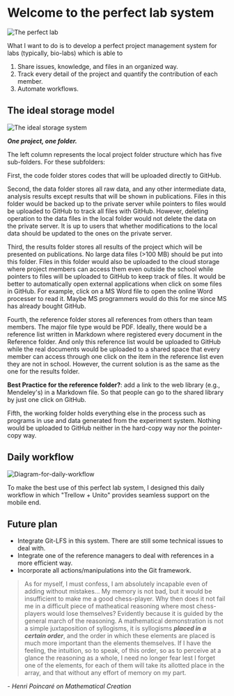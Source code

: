 # Welcome to the perfect lab system
![The perfect lab](https://github.com/young24/Perfect-Lab-System/blob/master/System/Images/diagram-for-the-perfect-lab-system.jpg)

What I want to do is to develop a perfect project management system for labs (typically, bio-labs) which is able to 
1. Share issues, knowledge, and files in an organized way.
2. Track every detail of the project and quantify the contribution of each member.
3. Automate workflows.

## The ideal storage model
![The ideal storage system](https://github.com/young24/Perfect-Lab-System/blob/master/System/Images/Diagram-for-system.jpg)

_**One project, one folder.**_

The left column represents the local project folder structure which has five sub-folders. For these subfolders:

First, the code folder stores codes that will be uploaded directly to GitHub.

Second, the data folder stores all raw data, and any other intermediate data, analysis results except results that will be shown in publications. Files in this folder would be backed up to the private server while pointers to files would be uploaded to GitHub to track all files with GitHub. However, deleting operation to the data files in the local folder would not delete the data on the private server. It is up to users that whether modifications to the local data should be updated to the ones on the private server.

Third, the results folder stores all results of the project which will be presented on publications. No large data files (>100 MB) should be put into this folder. Files in this folder would also be uploaded to the cloud storage where project members can access them even outside the school while pointers to files will be uploaded to GitHub to keep track of files. It would be better to automatically open external applications when click on some files in GitHub. For example, click on a MS Word file to open the online Word processer to read it. Maybe MS programmers would do this for me since MS has already bought GitHub.

Fourth, the reference folder stores all references from others than team members. The major file type would be PDF. Ideally, there would be a reference list written in Markdown where registered every document in the Reference folder. And only this reference list would be uploaded to GitHub while the real documents would be uploaded to a shared space that every member can access through one click on the item in the reference list even they are not in school. However, the current solution is as the same as the one for the results folder.

**Best Practice for the reference folder?**: add a link to the web library (e.g., Mendeley's) in a Markdown file. So that people can go to the shared library by just one click on GitHub.

Fifth, the working folder holds everything else in the process such as programs in use and data generated from the experiment system. Nothing would be uploaded to GitHub neither in the hard-copy way nor the pointer-copy way.

## Daily workflow
![Diagram-for-daily-workflow](https://github.com/young24/Perfect-Lab-System/blob/master/System/Images/Diagram-for-daily-workflow.jpg)

To make the best use of this perfect lab system, I designed this daily workflow in which "Trellow + Unito" provides seamless support on the mobile end. 

## Future plan
- Integrate Git-LFS in this system. There are still some technical issues to deal with. 
- Integrate one of the reference managers to deal with references in a more efficient way.
- Incorporate all actions/manipulations into the Git framework.



> As for myself, I must confess, I am absolutely incapable even of adding without mistakes... My memory is not bad, but it would be insufficient to make me a good chess-player. Why then does it not fail me in a difficult piece of matheatical reasoning where most chess-players would lose themselves? Evidently because it is guided by the general march of the reasoning. A mathematical demonstration is not a simple juxtaposition of syllogisms, it is syllogisms **_placed in a certain order_**, and the order in which these elements are placed is much more important than the elements themselves. If I have the feeling, the intuition, so to speak, of this order, so as to perceive at a glance the reasoning as a whole, I need no longer fear lest I forget one of the elements, for each of them will take its allotted place in the array, and that without any effort of memory on my part.

_- Henri Poincaré on Mathematical Creation_




